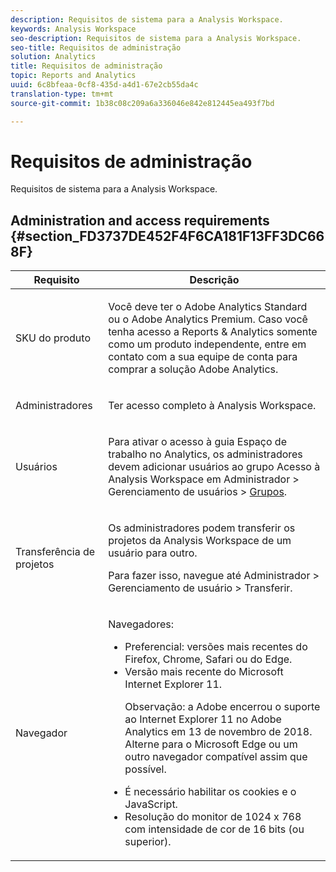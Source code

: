 ```yaml
---
description: Requisitos de sistema para a Analysis Workspace.
keywords: Analysis Workspace
seo-description: Requisitos de sistema para a Analysis Workspace.
seo-title: Requisitos de administração
solution: Analytics
title: Requisitos de administração
topic: Reports and Analytics
uuid: 6c8bfeaa-0cf8-435d-a4d1-67e2cb55da4c
translation-type: tm+mt
source-git-commit: 1b38c08c209a6a336046e842e812445ea493f7bd

---
```



# Requisitos de administração

Requisitos de sistema para a Analysis Workspace.

## Administration and access requirements {#section_FD3737DE452F4F6CA181F13FF3DC668F}

<table id="table_3065772701A64D4EB5F175100A60F284"> 
 <thead> 
  <tr> 
   <th colname="col1" class="entry"> Requisito </th> 
   <th colname="col2" class="entry"> Descrição </th> 
  </tr>
 </thead>
 <tbody> 
  <tr> 
   <td colname="col1"> SKU do produto </td> 
   <td colname="col2"> <p> Você deve ter o <span class="keyword">Adobe Analytics Standard</span> ou o <span class="keyword">Adobe Analytics</span> Premium. Caso você tenha acesso a Reports &amp; Analytics somente como um produto independente, entre em contato com a sua equipe de conta para comprar a solução <span class="keyword">Adobe Analytics</span>. </p> </td> 
  </tr> 
  <tr> 
   <td colname="col1"> Administradores </td> 
   <td colname="col2"> <p>Ter acesso completo à Analysis Workspace. </p> </td> 
  </tr> 
  <tr> 
   <td colname="col1"> Usuários </td> 
   <td colname="col2"> <p>Para ativar o acesso à guia Espaço de trabalho no Analytics, os administradores devem adicionar usuários ao grupo <span class="uicontrol">Acesso à Analysis Workspace</span> em <span class="uicontrol">Administrador</span> &gt; <span class="uicontrol">Gerenciamento de usuários</span> &gt; <a href="https://marketing.adobe.com/resources/help/en_US/reference/groups.html"  >Grupos</a>. </p> </td> 
  </tr> 
  <tr> 
   <td colname="col1"> Transferência de projetos </td> 
   <td colname="col2"> <p>Os administradores podem transferir os projetos da <span class="wintitle">Analysis Workspace</span> de um usuário para outro. </p> <p>Para fazer isso, navegue até <span class="uicontrol">Administrador</span> &gt; <span class="uicontrol">Gerenciamento de usuário</span> &gt; <span class="uicontrol">Transferir</span>. </p> </td> 
  </tr> 
  <tr> 
   <td colname="col1"> Navegador </td> 
   <td colname="col2"> <p> Navegadores: </p> 
    <ul id="ul_B10D000F38DC44F68E2909B483E58FE0"> 
     <li id="li_5A905B0F5342443B96433FDBB1015CA9">Preferencial: versões mais recentes do Firefox, Chrome, Safari ou do Edge. </li> 
     <li id="li_75D6560CE77748B6B2A794B374E3C6F8"> Versão mais recente do Microsoft Internet Explorer 11. <p> Observação: a Adobe encerrou o suporte ao Internet Explorer 11 no Adobe Analytics em 13 de novembro de 2018. Alterne para o Microsoft Edge ou um outro navegador compatível assim que possível.</p> </li> 
    </ul> 
    <ul id="ul_74DD135CDAEF40A28DCCE927212B4163"> 
     <li id="li_385DCC2B725E4FDBAE75F57E96889B2E"> É necessário habilitar os cookies e o JavaScript. </li> 
     <li id="li_AE8D64267EC74C5290CB5793FB0C04D1">Resolução do monitor de 1024 x 768 com intensidade de cor de 16 bits (ou superior). </li> 
    </ul> </td> 
  </tr> 
 </tbody> 
</table>

